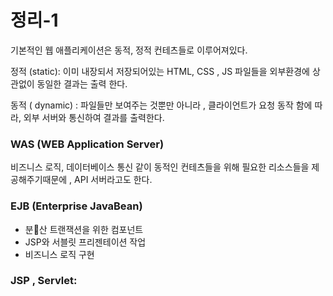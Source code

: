 # 정리-1

기본적인 웹 애플리케이션은 동적, 정적 컨테츠들로 이루어져있다.

정적 (static):  이미 내장되서 저장되어있는 HTML, CSS , JS 파일들을 외부환경에 상관없이 동일한 결과는 출력 한다.

동적 ( dynamic) :  파일들만 보여주는 것뿐만 아니라 , 클라이언트가 요청 동작 함에 따라, 외부 서버와 통신하여 결과를 출력한다.&#x20;

### WAS (WEB Application Server)&#x20;

비즈니스 로직, 데이터베이스 통신 같이 동적인 컨테츠들을 위해 필요한 리소스들을 제공해주기때문에 ,  API 서버라고도 한다.&#x20;



### EJB (Enterprise JavaBean)

* 분산 트랜잭션을 위한 컴포넌트
* JSP와 서블릿 프리젠테이션 작업&#x20;
*  비즈니스 로직 구현

### &#x20;JSP , Servlet:&#x20;




